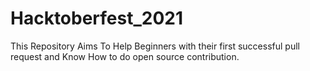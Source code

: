 # Hacktoberfest_2021
This Repository Aims To Help Beginners with their first successful pull request and Know How to do open source contribution.
